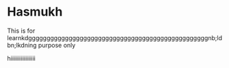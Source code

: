 # Hasmukh
<p>This is for learnkdgggggggggggggggggggggggggggggggggggggggggggggggggnb;ldbn;lkdning purpose only</p>
<t>hiiiiiiiiiiiiiiiii</t>
